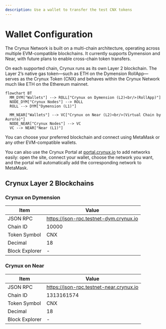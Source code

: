 ```yaml
---
description: Use a wallet to transfer the test CNX tokens
---
```


# Wallet Configuration

The Crynux Network is built on a multi-chain architecture, operating across multiple EVM-compatible blockchains. It currently supports Dymension and Near, with future plans to enable cross-chain token transfers.

On each supported chain, Crynux runs as its own Layer 2 blockchain. The Layer 2’s native gas token—such as ETH on the Dymension RollApp—serves as the Crynux Token (CNX) and behaves within the Crynux Network much like ETH on the Ethereum mainnet.

```mermaid
flowchart BT
  MM_DYM["Wallets"] --> ROLL["Crynux on Dymension (L2)<br/>(RollApp)"]
  NODE_DYM["Crynux Nodes"] --> ROLL
  ROLL --> DYM["Dymension (L1)"]

  MM_NEAR["Wallets"] --> VC["Crynux on Near (L2)<br/>(Virtual Chain by Aurora)"]
  NODE_NEAR["Crynux Nodes"] --> VC
  VC --> NEAR["Near (L1)"]

```

You can choose your preferred blockchain and connect using MetaMask or any other EVM-compatible wallets.

You can also use the Crynux Portal at [portal.crynux.io](https://portal.crynux.io) to add networks easily: open the site, connect your wallet, choose the network you want, and the portal will automatically add the corresponding network to MetaMask.

## Crynux Layer 2 Blockchains

### Crynux on Dymension

| Item           | Value                                  |
| -------------- | -------------------------------------- |
| JSON RPC       | https://json-rpc.testnet-dym.crynux.io |
| Chain ID       | 10000                                  |
| Token Symbol   | CNX                                    |
| Decimal        | 18                                     |
| Block Explorer | -                                      |

### Crynux on Near

| Item           | Value                                   |
| -------------- | --------------------------------------- |
| JSON RPC       | https://json-rpc.testnet-near.crynux.io |
| Chain ID       | 1313161574                              |
| Token Symbol   | CNX                                     |
| Decimal        | 18                                      |
| Block Explorer | -                                       |

